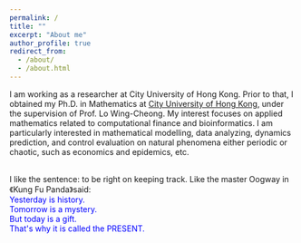 ```yaml
---
permalink: /
title: ""
excerpt: "About me"
author_profile: true
redirect_from: 
  - /about/
  - /about.html
---
```


I am working as a researcher at City University of Hong Kong. Prior to that, I obtained my Ph.D. in Mathematics at [City University of Hong Kong](https://www.cityu.edu.hk/), under the supervision of Prof. Lo Wing-Cheong. My interest focuses on applied mathematics related to computational finance and bioinformatics. I am particularly interested in mathematical modelling, data analyzing, dynamics prediction, and control evaluation on natural phenomena either periodic or chaotic, such as economics and epidemics, etc. <br> <br> 





I like the sentence: to be right on keeping track. Like the master Oogway in《Kung Fu Panda》said: <br>
<font color=Blue> Yesterday is history. <br>
Tomorrow is a mystery. <br>
But today is a gift. <br>
That's why it is called the PRESENT. </font>
